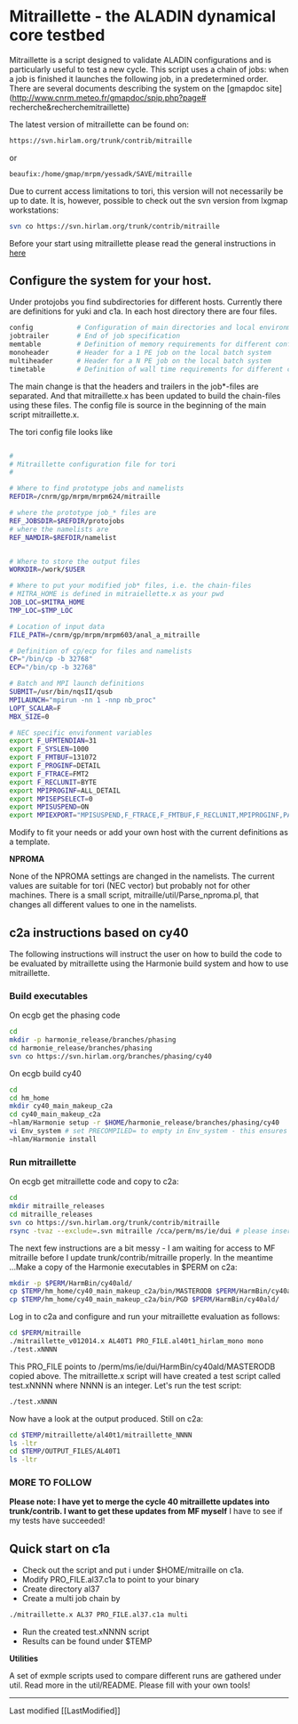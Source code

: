 # Mitraillette - the ALADIN dynamical core testbed

Mitraillette is a script designed to validate ALADIN configurations and is particularly useful to test a new cycle. This script uses a chain of jobs: when a job is finished it launches the following job, in a predetermined order. There are several documents describing the system on the 
[gmapdoc site](http://www.cnrm.meteo.fr/gmapdoc/spip.php?page# recherche&recherchemitraillette)

The latest version of mitraillette can be found on:

```bash
https://svn.hirlam.org/trunk/contrib/mitraille
```
or
```bash
beaufix:/home/gmap/mrpm/yessadk/SAVE/mitraille
```

Due to current access limitations to tori, this version will not necessarily be up to date. It is, however, possible to check out the svn version from lxgmap workstations:

```bash
svn co https://svn.hirlam.org/trunk/contrib/mitraille
```

Before your start using mitraillette please read the general instructions in [here](http://www.cnrm.meteo.fr/gmapdoc/meshtml/mitraillette.html)

## Configure the system for your host.

Under protojobs you find subdirectories for different hosts. Currently there are definitions for yuki and c1a. In each host directory there are four files.

```bash
config           # Configuration of main directories and local environment variables
jobtrailer       # End of job specification
memtable         # Definition of memory requirements for different configurations
monoheader       # Header for a 1 PE job on the local batch system
multiheader      # Header for a N PE job on the local batch system
timetable        # Definition of wall time requirements for different configurations
```

The main change is that the headers and trailers in the job*-files are separated. And that mitraillette.x has been updated to build the chain-files using these files. The config file is source in the beginning of the main script mitraillette.x.


The tori config file looks like

```bash

#
# Mitraillette configuration file for tori
#

# Where to find prototype jobs and namelists
REFDIR=/cnrm/gp/mrpm/mrpm624/mitraille

# where the prototype job_* files are
REF_JOBSDIR=$REFDIR/protojobs
# where the namelists are
REF_NAMDIR=$REFDIR/namelist


# Where to store the output files
WORKDIR=/work/$USER

# Where to put your modified job* files, i.e. the chain-files
# MITRA_HOME is defined in mitraiellette.x as your pwd
JOB_LOC=$MITRA_HOME
TMP_LOC=$TMP_LOC

# Location of input data
FILE_PATH=/cnrm/gp/mrpm/mrpm603/anal_a_mitraille

# Definition of cp/ecp for files and namelists
CP="/bin/cp -b 32768"
ECP="/bin/cp -b 32768"

# Batch and MPI launch definitions
SUBMIT=/usr/bin/nqsII/qsub
MPILAUNCH="mpirun -nn 1 -nnp nb_proc"
LOPT_SCALAR=F
MBX_SIZE=0

# NEC specific envifonment variables
export F_UFMTENDIAN=31
export F_SYSLEN=1000
export F_FMTBUF=131072
export F_PROGINF=DETAIL
export F_FTRACE=FMT2
export F_RECLUNIT=BYTE
export MPIPROGINF=ALL_DETAIL
export MPISEPSELECT=0
export MPISUSPEND=ON
export MPIEXPORT="MPISUSPEND,F_FTRACE,F_FMTBUF,F_RECLUNIT,MPIPROGINF,PATH,DR_HOOK,DR_HOOK_IGNORE_SIGNALS"

```

Modify to fit your needs or add your own host with the current definitions as a template.


**NPROMA**


None of the NPROMA settings are changed in the namelists. The current values are suitable for tori (NEC vector) but probably not for other machines. There is a small script, mitraille/util/Parse_nproma.pl, that changes all different values to one in the namelists.

## c2a instructions based on cy40
The following instructions will instruct the user on how to build the code to be evaluated by mitraillette using the Harmonie build system and how to use mitraillette.

### Build executables
On ecgb get the phasing code
```bash
cd
mkdir -p harmonie_release/branches/phasing
cd harmonie_release/branches/phasing
svn co https://svn.hirlam.org/branches/phasing/cy40
```

On ecgb build cy40
```bash
cd
cd hm_home
mkdir cy40_main_makeup_c2a
cd cy40_main_makeup_c2a
~hlam/Harmonie setup -r $HOME/harmonie_release/branches/phasing/cy40
vi Env_system # set PRECOMPILED= to empty in Env_system - this ensures you will compile a nice fresh clean build
~hlam/Harmonie install
```

### Run mitraillette
On ecgb get mitraillette code and copy to c2a:
```bash
cd
mkdir mitraille_releases
cd mitraille_releases
svn co https://svn.hirlam.org/trunk/contrib/mitraille
rsync -tvaz --exclude=.svn mitraille /cca/perm/ms/ie/dui # please insert correct PATH to your PERM directory
```
The next few instructions are a bit messy - I am waiting for access to MF mitraille before I update trunk/contrib/mitraille properly. In the meantime ...Make a copy of the Harmonie executables in $PERM on c2a:
```bash
mkdir -p $PERM/HarmBin/cy40ald/
cp $TEMP/hm_home/cy40_main_makeup_c2a/bin/MASTERODB $PERM/HarmBin/cy40ald/
cp $TEMP/hm_home/cy40_main_makeup_c2a/bin/PGD $PERM/HarmBin/cy40ald/
```
Log in to c2a and configure and run your mitraillette evaluation as follows:
```bash
cd $PERM/mitraille
./mitraillette_v012014.x AL40T1 PRO_FILE.al40t1_hirlam_mono mono
./test.xNNNN
```
This PRO_FILE points to  /perm/ms/ie/dui/HarmBin/cy40ald/MASTERODB copied above. The mitraillette.x script will have created a test script called test.xNNNN where NNNN is an integer. Let's run the test script:
```bash
./test.xNNNN
```
Now have a look at the output produced. Still on c2a:
```bash
cd $TEMP/mitraillette/al40t1/mitraillette_NNNN
ls -ltr
cd $TEMP/OUTPUT_FILES/AL40T1
ls -ltr
```

### MORE TO FOLLOW
**Please note: I have yet to merge the cycle 40 mitraillette updates into trunk/contrib. I want to get these updates from MF myself**
I have to see if my tests have succeeded! 

## Quick start on c1a

 * Check out the script and put i under $HOME/mitraille on c1a. 
 * Modify PRO_FILE.al37.c1a to point to your binary
 * Create directory al37
 * Create a multi job chain by
```bash
./mitraillette.x AL37 PRO_FILE.al37.c1a multi 
```
 * Run the created test.xNNNN script
 * Results can be found under $TEMP

**Utilities**

A set of exmple scripts used to compare different runs are gathered under util. Read more in the util/README. Please fill with your own tools!

----

Last modified [[LastModified]]